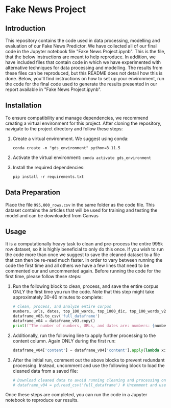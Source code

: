 # Fake News Project 

## Introduction
This repository contains the code used in data processing, modelling and evaluation of our Fake News Predictor. We have collected all of our final code in the Jupyter notebook file "Fake News Project.ipynb". This is the file, that the below instructions are meant to help reproduce. In addition, we have included files that contain code in which we have experimented with alternative techniques for data processing and modelling. The results from these files can be reproduced, but this README does not detail how this is done.  Below, you'll find instructions on how to set up your environment, run the code for the final code used to generate the results presented in our report available in "Fake News Project.ipynb".

## Installation
To ensure compatibility and manage dependencies, we recommend creating a virtual environment for this project. After cloning the repository, navigate to the project directory and follow these steps:

1. Create a virtual environment. We suggest using conda:
    ```
    conda create -n "gds_environment" python=3.11.5
    ```

2. Activate the virtual environment:
        ```
        conda activate gds_environment
        ```
   
3. Install the required dependencies:
    ```
    pip install -r requirements.txt
    ```

## Data Preparation
Place the file `995,000_rows.csv` in the same folder as the code file. This dataset contains the articles that will be used for training and testing the model and can be downloaded from Canvas

## Usage
It is a computationally heavy task to clean and pre-process the entire 995k row dataset, so it is highly beneficial to only do this once. If you wish to run the code more than once we suggest to save the cleaned dataset to a file that can then be re-read much faster. In order to vary between running the code the first time and all others we have a few lines that need to be commented our and uncommented again. Before running the code for the first time, please follow these steps:

1. Run the following block to clean, process, and save the entire corpus ONLY the first time you run the code. Note that this step might take approximately 30-40 minutes to complete:
    ```python
    # Clean, process, and analyze entire corpus
    numbers, urls, dates, top_100_words, top_1000_dic, top_100_words_v2, top_1000_dic_v2 = clean_and_analyze(dataframe_v03)
    dataframe_v03.to_csv('full_dataframe')
    dataframe_v04 = dataframe_v03.copy()
    print(f"The number of numbers, URLs, and dates are: numbers: {numbers}, URLs: {urls}, and dates: {dates}") # Uncomment when running the first time
    ```

2. Additionally, run the following line to apply further processing to the content column. Again ONLY during the first run:
    ```python
    dataframe_v04['content'] = dataframe_v04['content'].apply(lambda x: ' '.join(x)) # Uncomment only when running the first time
    ```

3. After the initial run, comment out the above blocks to prevent redundant processing. Instead, uncomment and use the following block to load the cleaned data from a saved file:
    ```python
    # Download cleaned data to avoid running cleaning and processing on the entire dataset again
    # dataframe_v04 = pd.read_csv('full_dataframe') # Uncomment and use as dataframe when the run has already run one time.
    ```

Once these steps are completed, you can run the code in a Jupyter notebook to reproduce our results.
